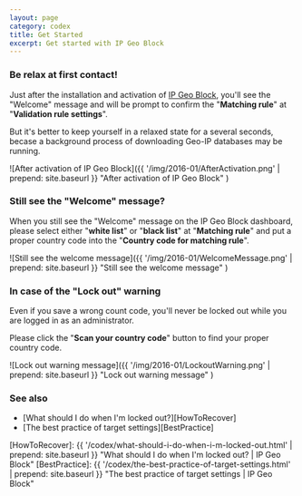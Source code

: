 ```yaml
---
layout: page
category: codex
title: Get Started
excerpt: Get started with IP Geo Block
---
```


### Be relax at first contact! ###

Just after the installation and activation of [IP Geo Block][IP-Geo-Block], 
you'll see the "Welcome" message and will be prompt to confirm the 
"**Matching rule**" at "**Validation rule settings**".

But it's better to keep yourself in a relaxed state for a several seconds, 
becase a background process of downloading Geo-IP databases may be running.

![After activation of IP Geo Block]({{ '/img/2016-01/AfterActivation.png' | prepend: site.baseurl }}
 "After activation of IP Geo Block"
)

### Still see the "Welcome" message? ###

When you still see the "Welcome" message on the IP Geo Block dashboard, please 
select either "**white list**" or "**black list**" at "**Matching rule**" and 
put a proper country code into the "**Country code for matching rule**".

![Still see the welcome message]({{ '/img/2016-01/WelcomeMessage.png' | prepend: site.baseurl }}
 "Still see the welcome message"
)

### In case of the "Lock out" warning ###

Even if you save a wrong count code, you'll never be locked out while you are 
logged in as an administrator.

Please click the "**Scan your country code**" button to find your proper 
country code.

![Lock out warning message]({{ '/img/2016-01/LockoutWarning.png' | prepend: site.baseurl }}
 "Lock out warning message"
)

### See also ###

- [What should I do when I'm locked out?][HowToRecover]
- [The best practice of target settings][BestPractice]

[IP-Geo-Block]: https://wordpress.org/plugins/ip-geo-block/ "WordPress › IP Geo Block « WordPress Plugins"
[HowToRecover]: {{ '/codex/what-should-i-do-when-i-m-locked-out.html' | prepend: site.baseurl }} "What should I do when I'm locked out? | IP Geo Block"
[BestPractice]: {{ '/codex/the-best-practice-of-target-settings.html' | prepend: site.baseurl }} "The best practice of target settings | IP Geo Block"
